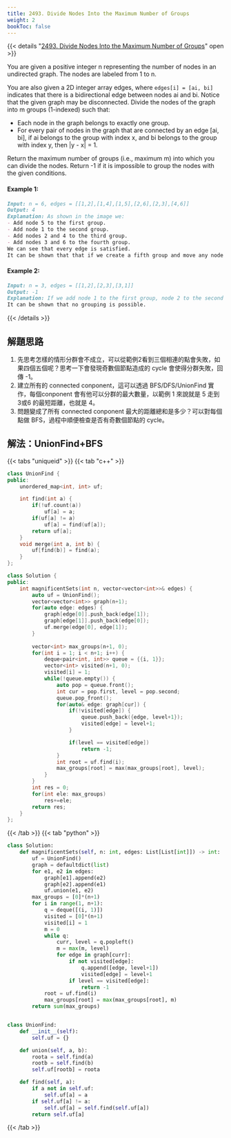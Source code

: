 ```yaml
---
title: 2493. Divide Nodes Into the Maximum Number of Groups
weight: 2
bookToc: false
---
```



{{< details "[2493. Divide Nodes Into the Maximum Number of Groups](https://leetcode.com/problems/divide-nodes-into-the-maximum-number-of-groups/)" open >}}

You are given a positive integer n representing the number of nodes in an undirected graph. The nodes are labeled from 1 to n.

You are also given a 2D integer array edges, where `edges[i] = [ai, bi]` indicates that there is a bidirectional edge between nodes ai and bi. Notice that the given graph may be disconnected.
Divide the nodes of the graph into m groups (1-indexed) such that:


* Each node in the graph belongs to exactly one group.
* For every pair of nodes in the graph that are connected by an edge [ai, bi], if ai belongs to the group with index x, and bi belongs to the group with index y, then |y - x| = 1.


Return the maximum number of groups (i.e., maximum m) into which you can divide the nodes. Return -1 if it is impossible to group the nodes with the given conditions.



#### Example 1:


```md
Input: n = 6, edges = [[1,2],[1,4],[1,5],[2,6],[2,3],[4,6]]
Output: 4
Explanation: As shown in the image we:
- Add node 5 to the first group.
- Add node 1 to the second group.
- Add nodes 2 and 4 to the third group.
- Add nodes 3 and 6 to the fourth group.
We can see that every edge is satisfied.
It can be shown that that if we create a fifth group and move any node from the third or fourth group to it, at least on of the edges will not be satisfied.
```

#### Example 2:

```md
Input: n = 3, edges = [[1,2],[2,3],[3,1]]
Output: -1
Explanation: If we add node 1 to the first group, node 2 to the second group, and node 3 to the third group to satisfy the first two edges, we can see that the third edge will not be satisfied.
It can be shown that no grouping is possible.
```


{{< /details >}}


## 解題思路

1. 先思考怎樣的情形分群會不成立，可以從範例2看到三個相連的點會失敗，如果四個五個呢？思考一下會發現奇數個節點造成的 cycle 會使得分群失敗，回傳 -1。
2. 建立所有的 connected conponent，這可以透過 BFS/DFS/UnionFind 實作，每個conponent 會有他可以分群的最大數量，以範例 1 來說就是 5 走到 3或6 的最短距離，也就是 4。
3. 問題變成了所有 connected conponent 最大的距離總和是多少？可以對每個點做 BFS，過程中順便檢查是否有奇數個節點的 cycle。


## 解法：UnionFind+BFS
{{< tabs "uniqueid" >}}
{{< tab "c++" >}}

```cpp
class UnionFind {
public:
    unordered_map<int, int> uf;

    int find(int a) {
        if(!uf.count(a))
            uf[a] = a;
        if(uf[a] != a)
            uf[a] = find(uf[a]);
        return uf[a];
    }
    void merge(int a, int b) {
        uf[find(b)] = find(a);
    }
};

class Solution {
public:
    int magnificentSets(int n, vector<vector<int>>& edges) {
        auto uf = UnionFind();
        vector<vector<int>> graph(n+1);
        for(auto edge: edges) {
            graph[edge[0]].push_back(edge[1]);
            graph[edge[1]].push_back(edge[0]);
            uf.merge(edge[0], edge[1]);
        }
        
        vector<int> max_groups(n+1, 0);
        for(int i = 1; i < n+1; i++) {
            deque<pair<int, int>> queue = {{i, 1}};
            vector<int> visited(n+1, 0);
            visited[i] = 1;
            while(!queue.empty()) {
                auto pop = queue.front();
                int cur = pop.first, level = pop.second;
                queue.pop_front();
                for(auto& edge: graph[cur]) {
                    if(!visited[edge]) {
                        queue.push_back({edge, level+1});
                        visited[edge] = level+1;
                    }

                    if(level == visited[edge])
                        return -1;
                }
                int root = uf.find(i);
                max_groups[root] = max(max_groups[root], level);
            }
        }
        int res = 0;
        for(int ele: max_groups)
            res+=ele;
        return res;
    }
};
```
{{< /tab >}}
{{< tab "python" >}}
```py
class Solution:
    def magnificentSets(self, n: int, edges: List[List[int]]) -> int:
        uf = UnionFind()
        graph = defaultdict(list)
        for e1, e2 in edges:
            graph[e1].append(e2)
            graph[e2].append(e1)
            uf.union(e1, e2)
        max_groups = [0]*(n+1)
        for i in range(1, n+1):
            q = deque([(i, 1)])
            visited = [0]*(n+1)
            visited[i] = 1
            m = 0
            while q:
                curr, level = q.popleft()
                m = max(m, level)
                for edge in graph[curr]:
                    if not visited[edge]:
                        q.append([edge, level+1])
                        visited[edge] = level+1
                    if level == visited[edge]:
                        return -1
            root = uf.find(i)
            max_groups[root] = max(max_groups[root], m)
        return sum(max_groups)


class UnionFind:
    def __init__(self):
        self.uf = {}

    def union(self, a, b):
        roota = self.find(a)
        rootb = self.find(b)
        self.uf[rootb] = roota

    def find(self, a):
        if a not in self.uf:
            self.uf[a] = a
        if self.uf[a] != a:
            self.uf[a] = self.find(self.uf[a])
        return self.uf[a]
```
{{< /tab >}}